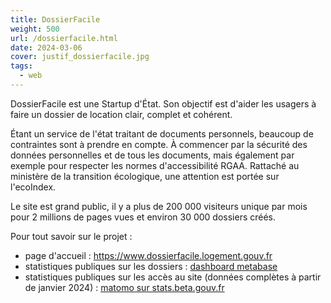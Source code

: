 ```yaml
---
title: DossierFacile
weight: 500
url: /dossierfacile.html
date: 2024-03-06
cover: justif_dossierfacile.jpg
tags:
  - web
---
```

DossierFacile est une Startup d'État. Son objectif est d'aider les usagers à faire un dossier de location clair, complet et cohérent. 

<!--more-->

Étant un service de l'état traitant de documents personnels, beaucoup de contraintes sont à prendre en compte. À commencer par la sécurité des données personnelles et de tous les documents, mais également par exemple pour respecter les normes d'accessibilité RGAA. Rattaché au ministère de la transition écologique, une attention est portée sur l'ecoIndex.

Le site est grand public, il y a plus de 200 000 visiteurs unique par mois pour 2 millions de pages vues et environ 30 000 dossiers créés.

Pour tout savoir sur le projet :

* page d'accueil : <https://www.dossierfacile.logement.gouv.fr>
* statistiques publiques sur les dossiers : [dashboard metabase](https://www.dossierfacile.logement.gouv.fr/stats)
* statistiques publiques sur les accès au site (données complètes à partir de janvier 2024) : [matomo sur stats.beta.gouv.fr](https://stats.beta.gouv.fr/index.php?module=CoreHome&action=index&idSite=32&period=day&date=yesterday#?period=month&idSite=32&category=General_Visitors&subcategory=General_Overview)